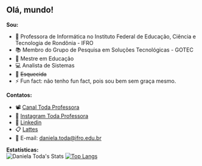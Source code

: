 <h2>Olá, mundo!</h2>

<b>Sou:</b>
- 🤗 Professora de Informática no Instituto Federal de Educação, Ciência e Tecnologia de Rondônia - IFRO
- 📚 Membro do Grupo de Pesquisa em Soluções Tecnológicas - GOTEC
- 📝 Mestre em Educação
- 💻 Analista de Sistemas
- 🤪 <s> Esquecida </s>
- ⚡ Fun fact: não tenho fun fact, pois sou bem sem graça mesmo.

<b>Contatos:</b>
- 📽 <a href="https://www.youtube.com/channel/UCiu-TCcFBxROXrnoJaFrI4A/featured"> Canal Toda Professora </a>
- 📸 <a href="https://www.instagram.com/toda.professora/">Instagram Toda Professora</a>
- 📑 <a href="https://www.linkedin.com/in/daniela-toda-476818242/">Linkedin</a>
- 📋 <a href="http://lattes.cnpq.br/0111308357348109">Lattes</a>
- 📩 E-mail: daniela.toda@ifro.edu.br

<b>Estatísticas:</b>
<br>
![Daniela Toda's Stats](https://github-readme-stats.vercel.app/api?username=danielatoda&show_icons=true&theme=synthwave)
[![Top Langs](https://github-readme-stats.vercel.app/api/top-langs/?username=danielatoda&layout=compact)](https://github.com/danielatoda/github-readme-stats)

